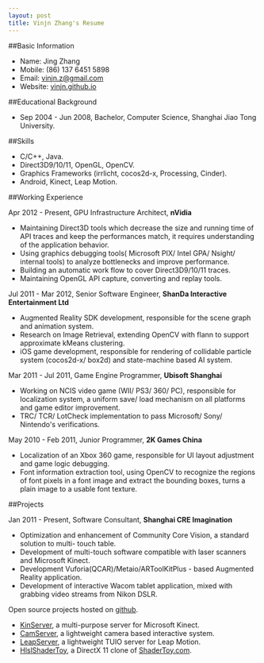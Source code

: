 ```yaml
---
layout: post
title: Vinjn Zhang's Resume
---
```


##Basic Information

*   Name:       Jing Zhang 
*   Mobile:     (86) 137 6451 5898 
*   Email:      vinjn.z@gmail.com
*   Website:    [vinjn.github.io](http://vinjn.github.io/)
   
##Educational Background

*   Sep 2004 - Jun 2008, Bachelor, Computer Science, Shanghai Jiao Tong University.
   
##Skills

*   C/C++, Java.
*   Direct3D9/10/11, OpenGL, OpenCV.
*   Graphics Frameworks (irrlicht, cocos2d-x, Processing, Cinder).
*   Android, Kinect, Leap Motion.
   
##Working Experience  

Apr 2012 - Present, GPU Infrastructure Architect, **nVidia**  

*   Maintaining Direct3D tools which decrease the size and running time of API traces and keep the performances match, it requires understanding of the application behavior.
*   Using graphics debugging tools( Microsoft PIX/ Intel GPA/ Nsight/ internal tools) to analyze bottlenecks and improve performance.
*   Building an automatic work flow to cover Direct3D9/10/11 traces.
*   Maintaining OpenGL API capture, converting and replay tools.

Jul 2011 - Mar 2012, Senior Software Engineer, **ShanDa Interactive Entertainment Ltd**  

*   Augmented Reality SDK development, responsible for the scene graph and animation system.
*   Research on Image Retrieval, extending OpenCV with flann to support approximate kMeans clustering.
*   iOS game development, responsible for rendering of collidable particle system (cocos2d-x/ box2d) and state-machine based AI system.

Mar 2011 - Jul 2011, Game Engine Programmer, **Ubisoft Shanghai**  

*   Working on NCIS video game (WII/ PS3/ 360/ PC), responsible for localization system, a uniform save/ load mechanism on all platforms and game editor improvement.
*   TRC/ TCR/ LotCheck implementation to pass Microsoft/ Sony/ Nintendo's verifications.

May 2010 - Feb 2011, Junior Programmer, **2K Games China**  

*   Localization of an Xbox 360 game, responsible for UI layout adjustment and game logic debugging.
*   Font information extraction tool, using OpenCV to recognize the regions of font pixels in a font image and extract the bounding boxes, turns a plain image to a usable font texture.

##Projects

Jan 2011 - Present, Software Consultant, **Shanghai CRE Imagination**  

*   Optimization and enhancement of Community Core Vision, a standard solution to multi- touch table.
*   Development of multi-touch software compatible with laser scanners and Microsoft Kinect.
*   Development Vuforia(QCAR)/Metaio/ARToolKitPlus - based Augmented Reality application.
*   Development of interactive Wacom tablet application, mixed with grabbing video streams from Nikon DSLR.
   
Open source projects hosted on [github](https://github.com/vinjn).  

*   [KinServer](https://github.com/vinjn/KinServer), a multi-purpose server for Microsoft Kinect.
*   [CamServer](http://github.com/vinjn/CamServer/), a lightweight camera based interactive system.
*   [LeapServer](https://github.com/vinjn/LeapServer/), a lightweight TUIO server for Leap Motion.
*   [HlslShaderToy](http://github.com/vinjn/HlslShaderToy/), a DirectX 11 clone of [ShaderToy.com](https://www.shadertoy.com/).
